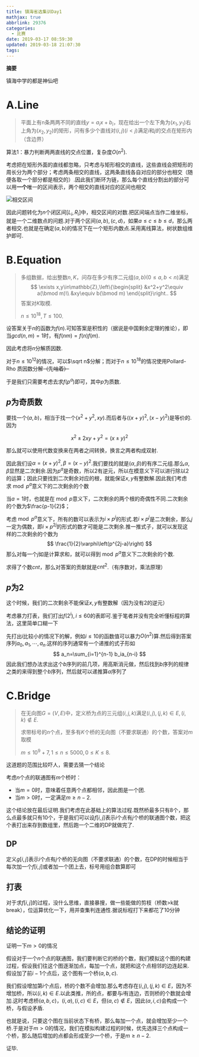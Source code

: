 ```yaml
---
title: 镇海省选集训Day1
mathjax: true
abbrlink: 29376
categories:
  - 比赛
date: 2019-03-17 08:59:30
updated: 2019-03-18 21:07:30
tags:
---
```



**摘要**

镇海中学的都是神仙吧


<!--more-->

# A.Line

> 平面上有n条两两不同的直线$y=a_ix+b_i$，现在给出一个左下角为$(x_1,y_1)$右上角为$(x_2,y_2)$的矩形，问有多少个直线对$(i,j)(i<j)$满足$i$和$j$的交点在矩形内（含边界）

算法1：暴力判断两两直线的交点位置，复杂度$O(n^2)$.

考虑把在矩形外面的直线都忽略，只考虑与矩形相交的直线，这些直线会把矩形的周长分为两个部分；考虑两条相交的直线，这两条直线各自对应的部分也相交（随便各取一个部分都是相交的）.因此我们断环为链，那么每个直线分割出的部分可以用**一个**唯一的区间表示，两个相交的直线对应的区间也相交

![相交区间](https://hexo-source-1257756441.cos.ap-chengdu.myqcloud.com/2019/03/18/2102.png)

因此问题转化为$n$个闭区间$[L_i,R_i]$中，相交区间的对数.把区间端点当作二维坐标，就是一个二维数点的问题.对于两个区间$(a,b),(c,d)$，如果$a\leq c\leq b\leq d$，那么两者相交.也就是在确定$(a,b)$的情况下在一个矩形内数点.采用离线算法，树状数组维护即可.

# B.Equation

> 多组数据，给出整数$n,K$，问存在多少有序二元组$(a,b)(0\leq a,b<n)$满足
> $$
> \exists x,y\in\mathbb{Z},\left\{\begin{split}
> &x^2+y^2\equiv a(\bmod m)\\
> &xy\equiv b(\bmod m)
> \end{split}\right..
> $$
> 答案对$K​$取模.
>
> $n\leq 10^{18},T\leq 100$.

设答案关于$n$的函数为$f(n)$.可知答案是积性的（据说是中国剩余定理的推论），即当$gcd(n,m)=1$时，有$f(nm)=f(n)f(m)$.

因此考虑将$n$分解质因数.

对于$n\leq 10^{12}$的情况，可以$\sqrt n$分解；而对于$n\leq 10^{18}$的情况使用Pollard-Rho 质因数分解~~（先咕着）~~

于是我们只需要考虑去求$f(p^a)$即可，其中$p$为质数.

## $p$为奇质数

要找一个$(a,b)​$，相当于找一个$(x^2+y^2,xy)​$.而后者与$\left((x+y)^2,(x-y)^2\right)​$是等价的.因为

$$
x^2\pm 2xy+y^2=(x\pm y)^2​
$$

那么就可以使用代数变换来在两者之间转换，换言之两者构成双射.

因此我们设$\alpha=(x+y)^2,\beta=(x-y)^2$.我们要找的就是$(\alpha,\beta)$的有序二元组.那么$\alpha,\beta$显然是二次剩余.因为$p^a$是奇数，所以2有逆元，所以在模意义下可以进行除以2的运算；因此只要找到二次剩余对应的根，就能保证$x,y$有整数解.因此我们考虑求$\bmod p^a$意义下的二次剩余的个数

当$a=1$时，也就是在$\bmod p$意义下，二次剩余的两个根的奇偶性不同.二次剩余的个数为$\frac{p-1}{2}$；

考虑$\bmod p^a$意义下，所有的数可以表示为$i\times p^j$的形式.若$i\times p^j$是二次剩余，那么$j$一定为偶数，即$i\times p^{2j}$的形式的数才可能是二次剩余.推一推式子，就可以发现这样的二次剩余的个数为
$$
\frac{1}{2}\varphi\left(p^{2j-a}\right)
$$
那么对每一个$j$如是计算求和，就可以得到$\bmod p^a$意义下二次剩余的个数.

求得了个数$cnt$，那么对答案的贡献就是$cnt^2$.（有序数对，乘法原理）

## $p$为2

这个时候，我们的二次剩余不能保证$x,y$有整数解（因为没有2的逆元）

考虑暴力打表，我们打出$f\left(2^i\right),i\leq 60$的表即可.鉴于笔者并没有完全听懂标程的算法，这里简单口糊一下

先打出$i$比较小的情况下的解，例如$i\leq 10$的函数值可以暴力$O(n^2)$算.然后得到答案序列$a_0,a_1,\cdots,a_n$.这样的序列通常有一个递推的式子形如
$$
a_n=\sum_{i=1}^{n-1} b_ia_{n-i}
$$
因此我们想办法求出这个$b$序列的前几项，用高斯消元做，然后找到$b$序列的规律之类的来得到整个$b$序列，然后就可以递推算$a$序列了

# C.Bridge

> 在无向图$G=(V,E)$中，定义桥为点的三元组$(i,j,k)$满足$(i,j),(j,k)\in E,(i,k)\notin E$.
>
> 求带标号的$n$个点，至多有$K$个桥的无向图（不要求联通）的个数，答案对$m$取模
>
> $m\leq 10^9+7,1\leq n\leq 5000,0\leq K\leq 8$.

这道题的范围比较吓人，需要去猜一个结论

考虑$n$个点的联通图有$m$个桥时：

- 当$m=0$时，意味着任意两个点都相邻，因此图是一个团.
- 当$m>0$时，一定满足$m\geq n-2$.

这个结论放在最后证明.我们考虑在此基础上的算法过程.既然桥最多只有$8$个，那么点最多就只有$10$个，于是我们可以设$f[i,j]$表示$i$个点有$j$个桥的联通图个数，把这个表打出来存到数组里，然后跑一个二维的DP就做完了.

## DP

定义$g[i,j]$表示$i$个点有$j$个桥的无向图（不要求联通）的个数，在DP的时候相当于每次加一个$f[i,j]$或者加一个团上去，标号用组合数算即可

## 打表

对于求$f[i,j]$的过程，没什么思维，直接暴搜，做一些能做的剪枝（桥数>k就break），位运算优化一下，用并查集判连通性.据说标程打下来都花了10分钟

## 结论的证明

证明一下$m>0$的情况

假设对于一个$n$个点的联通图，我们要判断它的桥的个数，我们模拟这个图的构建过程，假设我们往这个图逐渐加点，每加一个点，就把和这个点相邻的边连起来.假设加了前$i-1$个点后，这个图有一个桥$(a,b,c)$.

我们假设增加第$i$个点后，桥的个数不会增加.那么考虑存在$(i,j),(j,k)\in E$，因为不增加桥，所以$(i,k)\in E$.以此类推，所的点，都要与$i$有连边，否则桥的个数就会增加.这时考虑桥$(a,b,c)$，$(i,a),(i,c)\in E$，但$(a,c)\notin E$，因此$(a,i,c)$会构成一个桥，与假设矛盾.

也就是说，只要这个图在当前状态下有桥，那么每加一个点，就会增加至少一个桥.于是对于$m>0$的情况，我们在模拟构建过程的时候，优先选择三个点构成一个桥，那么随后增加的点都会形成至少一个桥，于是$m\geq n-2$.

证毕.